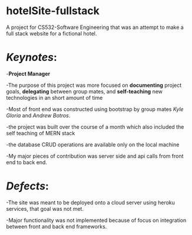 # hotelSite-fullstack
A project for CS532-Software Engineering that was an attempt to make a full stack website for a fictional hotel. 

# *Keynotes*:
-**Project Manager**

-The purpose of this project was more focused on **documenting** project goals, **delegating** between group mates, and **self-teaching** new technologies in an short amount of time

-Most of front end was constructed using bootstrap by group mates *Kyle Gloria* and *Andrew Botros*.

-the project was built over the course of a month which also included the self teaching of MERN stack

-the database CRUD operations are available only on the local machine

-My major pieces of contribution was server side and api calls from front end to back end.

# *Defects*:

-The site was meant to be deployed onto a cloud server using heroku services, that goal was not met.

-Major functionality was not implemented because of focus on integration between front and back end frameworks.

